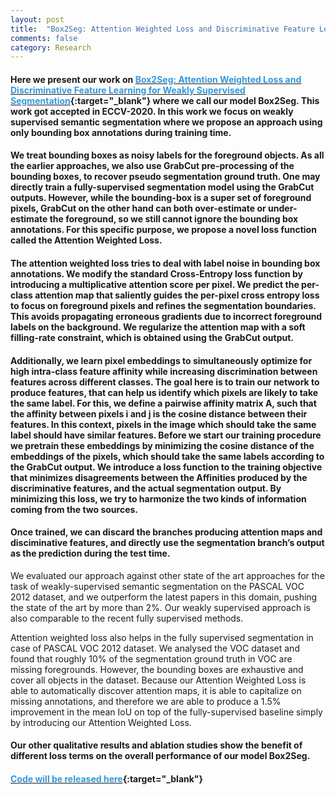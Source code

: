 ```yaml
---
layout: post
title:  "Box2Seg: Attention Weighted Loss and Discriminative Feature Learning for Weakly Supervised Segmentation"
comments: false
category: Research
---
```


#### Here we present our work on [<font color="#3498DB">Box2Seg: Attention Weighted Loss and Discriminative Feature Learning for Weakly Supervised Segmentation</font>](http://www.robots.ox.ac.uk/~tvg/publications/2020/box2seg.pdf){:target="_blank"} where we call our model Box2Seg. This work got accepted in ECCV-2020. In this work we focus on weakly supervised semantic segmentation where we propose an approach using only bounding box annotations during training time.

#### We treat bounding boxes as noisy labels for the foreground objects. As all the earlier approaches, we also use GrabCut pre-processing of the bounding boxes, to recover pseudo segmentation ground truth. One may directly train a fully-supervised segmentation model using the GrabCut outputs. However, while the bounding-box is a super set of foreground pixels, GrabCut on the other hand can both over-estimate or under-estimate the foreground, so we still cannot ignore the bounding box annotations. For this specific purpose, we propose a novel loss function called the Attention Weighted Loss.

#### The attention weighted loss tries to deal with label noise in bounding box annotations. We modify the standard Cross-Entropy loss function by introducing a multiplicative attention score per pixel. We predict the per-class attention map that saliently guides the per-pixel cross entropy loss to focus on foreground pixels and refines the segmentation boundaries. This avoids propagating erroneous gradients due to incorrect foreground labels on the background. We regularize the attention map with a soft filling-rate constraint, which is obtained using the GrabCut output.

#### Additionally, we learn pixel embeddings to simultaneously optimize for high intra-class feature affinity while increasing discrimination between features across different classes. The goal here is to train our network to produce features, that can help us identify which pixels are likely to take the same label. For this, we define a pairwise affinity matrix A, such that the affinity between pixels i and j is the cosine distance between their features. In this context, pixels in the image which should take the same label should have similar features. Before we start our training procedure we pretrain these embeddings by minimizing the cosine distance of the embeddings of the pixels, which should take the same labels according to the GrabCut output. We introduce a loss function to the training objective that minimizes disagreements between the Affinities produced by the discriminative features, and the actual segmentation output. By minimizing this loss, we try to harmonize the two kinds of information coming from the two sources.

#### Once trained, we can discard the branches producing attention maps and disciminative features, and directly use the segmentation branch’s output as the prediction during the test time.

We evaluated our approach against other state of the art approaches for the task of weakly-supervised semantic segmentation on the PASCAL VOC 2012 dataset, and we outperform the latest papers in this domain, pushing the state of the art by more than 2%. Our weakly supervised approach is also comparable to the recent fully supervised methods.

Attention weighted loss also helps in the fully supervised segmentation in case of PASCAL VOC 2012 dataset. We analysed the VOC dataset and found that roughly 10% of the segmentation ground truth in VOC are missing foregrounds. However, the bounding boxes are exhaustive and cover all objects in the dataset. Because our Attention Weighted Loss is able to automatically discover attention maps, it is able to capitalize on missing annotations, and therefore we are able to produce a 1.5% improvement in the mean IoU on top of the fully-supervised baseline simply by introducing our Attention Weighted Loss.


#### Our other qualitative results and ablation studies show the benefit of different loss terms on the overall performance of our model Box2Seg. 

#### [<font color="#3498DB">Code will be released here</font>](https://github.com/vivkul/Box2Seg){:target="_blank"}
